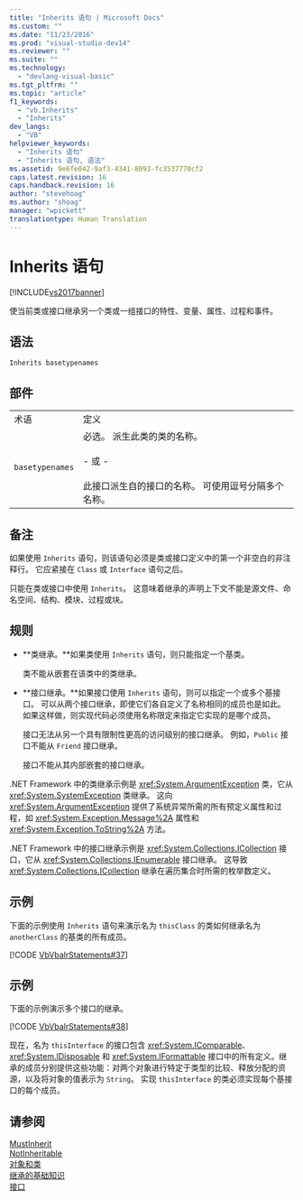 ```yaml
---
title: "Inherits 语句 | Microsoft Docs"
ms.custom: ""
ms.date: "11/23/2016"
ms.prod: "visual-studio-dev14"
ms.reviewer: ""
ms.suite: ""
ms.technology: 
  - "devlang-visual-basic"
ms.tgt_pltfrm: ""
ms.topic: "article"
f1_keywords: 
  - "vb.Inherits"
  - "Inherits"
dev_langs: 
  - "VB"
helpviewer_keywords: 
  - "Inherits 语句"
  - "Inherits 语句, 语法"
ms.assetid: 9e6fe042-9af3-4341-8093-fc3537770cf2
caps.latest.revision: 16
caps.handback.revision: 16
author: "stevehoag"
ms.author: "shoag"
manager: "wpickett"
translationtype: Human Translation
---
```

# Inherits 语句
[!INCLUDE[vs2017banner](../../../csharp/includes/vs2017banner.md)]

使当前类或接口继承另一个类或一组接口的特性、变量、属性、过程和事件。  
  
## 语法  
  
```  
Inherits basetypenames  
```  
  
## 部件  
  
|||  
|-|-|  
|术语|定义|  
|`basetypenames`|必选。  派生此类的类的名称。<br /><br /> \- 或 \-<br /><br /> 此接口派生自的接口的名称。  可使用逗号分隔多个名称。|  
  
## 备注  
 如果使用 `Inherits` 语句，则该语句必须是类或接口定义中的第一个非空白的非注释行。  它应紧接在 `Class` 或 `Interface` 语句之后。  
  
 只能在类或接口中使用 `Inherits`。  这意味着继承的声明上下文不能是源文件、命名空间、结构、模块、过程或块。  
  
## 规则  
  
-   **类继承。**如果类使用 `Inherits` 语句，则只能指定一个基类。  
  
     类不能从嵌套在该类中的类继承。  
  
-   **接口继承。**如果接口使用 `Inherits` 语句，则可以指定一个或多个基接口。  可以从两个接口继承，即使它们各自定义了名称相同的成员也是如此。  如果这样做，则实现代码必须使用名称限定来指定它实现的是哪个成员。  
  
     接口无法从另一个具有限制性更高的访问级别的接口继承。  例如，`Public` 接口不能从 `Friend` 接口继承。  
  
     接口不能从其内部嵌套的接口继承。  
  
 .NET Framework 中的类继承示例是 <xref:System.ArgumentException> 类，它从 <xref:System.SystemException> 类继承。  这向 <xref:System.ArgumentException> 提供了系统异常所需的所有预定义属性和过程，如 <xref:System.Exception.Message%2A> 属性和 <xref:System.Exception.ToString%2A> 方法。  
  
 .NET Framework 中的接口继承示例是 <xref:System.Collections.ICollection> 接口，它从 <xref:System.Collections.IEnumerable> 接口继承。  这导致 <xref:System.Collections.ICollection> 继承在遍历集合时所需的枚举数定义。  
  
## 示例  
 下面的示例使用 `Inherits` 语句来演示名为 `thisClass` 的类如何继承名为 `anotherClass` 的基类的所有成员。  
  
 [!CODE [VbVbalrStatements#37](../CodeSnippet/VS_Snippets_VBCSharp/VbVbalrStatements#37)]  
  
## 示例  
 下面的示例演示多个接口的继承。  
  
 [!CODE [VbVbalrStatements#38](../CodeSnippet/VS_Snippets_VBCSharp/VbVbalrStatements#38)]  
  
 现在，名为 `thisInterface` 的接口包含 <xref:System.IComparable>、<xref:System.IDisposable> 和 <xref:System.IFormattable> 接口中的所有定义。继承的成员分别提供这些功能：对两个对象进行特定于类型的比较、释放分配的资源，以及将对象的值表示为 `String`。  实现 `thisInterface` 的类必须实现每个基接口的每个成员。  
  
## 请参阅  
 [MustInherit](../../../visual-basic/language-reference/modifiers/mustinherit.md)   
 [NotInheritable](../../../visual-basic/language-reference/modifiers/notinheritable.md)   
 [对象和类](../../../visual-basic/programming-guide/language-features/objects-and-classes/index.md)   
 [继承的基础知识](../../../visual-basic/programming-guide/language-features/objects-and-classes/inheritance-basics.md)   
 [接口](../../../visual-basic/programming-guide/language-features/interfaces/index.md)